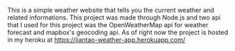 This is a simple weather website that tells you the current weather and related informations.
This project was made through Node.js and two api that I used for this project was the OpenWeatherMap api for weather forecast and mapbox's geocoding api.
As of right now the project is hosted in my heroku at https://jiantao-weather-app.herokuapp.com/
